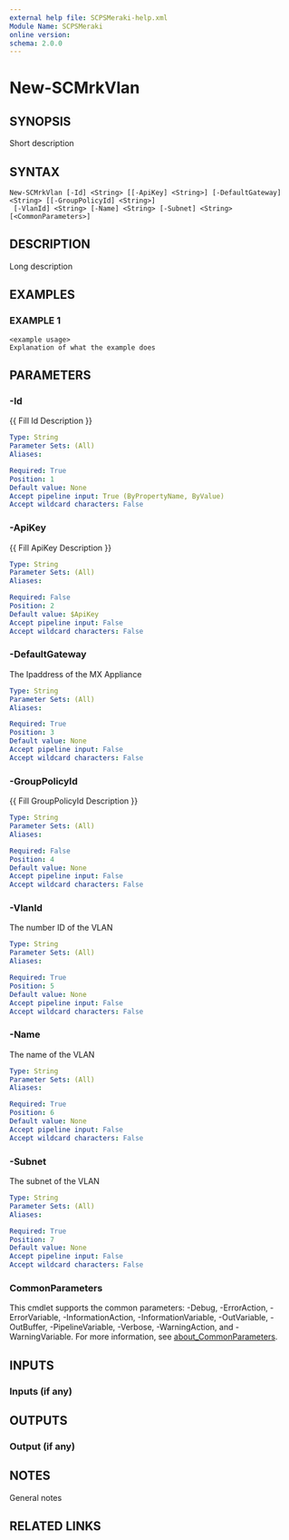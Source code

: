 ```yaml
---
external help file: SCPSMeraki-help.xml
Module Name: SCPSMeraki
online version:
schema: 2.0.0
---
```


# New-SCMrkVlan

## SYNOPSIS
Short description

## SYNTAX

```
New-SCMrkVlan [-Id] <String> [[-ApiKey] <String>] [-DefaultGateway] <String> [[-GroupPolicyId] <String>]
 [-VlanId] <String> [-Name] <String> [-Subnet] <String> [<CommonParameters>]
```

## DESCRIPTION
Long description

## EXAMPLES

### EXAMPLE 1
```
<example usage>
Explanation of what the example does
```

## PARAMETERS

### -Id
{{ Fill Id Description }}

```yaml
Type: String
Parameter Sets: (All)
Aliases:

Required: True
Position: 1
Default value: None
Accept pipeline input: True (ByPropertyName, ByValue)
Accept wildcard characters: False
```

### -ApiKey
{{ Fill ApiKey Description }}

```yaml
Type: String
Parameter Sets: (All)
Aliases:

Required: False
Position: 2
Default value: $ApiKey
Accept pipeline input: False
Accept wildcard characters: False
```

### -DefaultGateway
The Ipaddress of the MX Appliance

```yaml
Type: String
Parameter Sets: (All)
Aliases:

Required: True
Position: 3
Default value: None
Accept pipeline input: False
Accept wildcard characters: False
```

### -GroupPolicyId
{{ Fill GroupPolicyId Description }}

```yaml
Type: String
Parameter Sets: (All)
Aliases:

Required: False
Position: 4
Default value: None
Accept pipeline input: False
Accept wildcard characters: False
```

### -VlanId
The number ID of the VLAN

```yaml
Type: String
Parameter Sets: (All)
Aliases:

Required: True
Position: 5
Default value: None
Accept pipeline input: False
Accept wildcard characters: False
```

### -Name
The name of the VLAN

```yaml
Type: String
Parameter Sets: (All)
Aliases:

Required: True
Position: 6
Default value: None
Accept pipeline input: False
Accept wildcard characters: False
```

### -Subnet
The subnet of the VLAN

```yaml
Type: String
Parameter Sets: (All)
Aliases:

Required: True
Position: 7
Default value: None
Accept pipeline input: False
Accept wildcard characters: False
```

### CommonParameters
This cmdlet supports the common parameters: -Debug, -ErrorAction, -ErrorVariable, -InformationAction, -InformationVariable, -OutVariable, -OutBuffer, -PipelineVariable, -Verbose, -WarningAction, and -WarningVariable. For more information, see [about_CommonParameters](http://go.microsoft.com/fwlink/?LinkID=113216).

## INPUTS

### Inputs (if any)
## OUTPUTS

### Output (if any)
## NOTES
General notes

## RELATED LINKS
